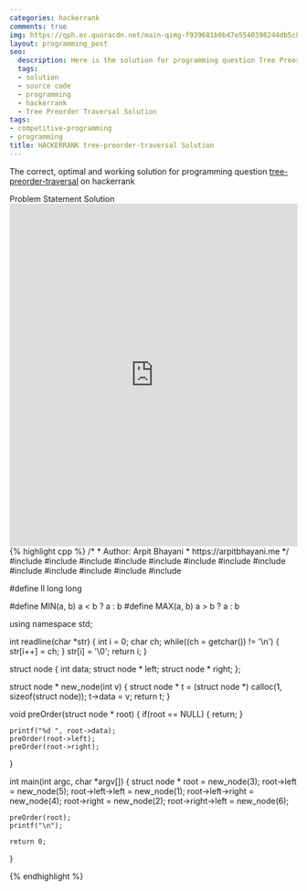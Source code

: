 ```yaml
---
categories: hackerrank
comments: true
img: https://qph.ec.quoracdn.net/main-qimg-f939681b0b47e5540398244db5c8966f?convert_to_webp=true
layout: programming_post
seo:
  description: Here is the solution for programming question Tree Preorder Traversal on hackerrank
  tags:
  - solution
  - source code
  - programming
  - hackerrank
  - Tree Preorder Traversal Solution
tags:
- competitive-programming
- programming
title: HACKERRANK tree-preorder-traversal Solution
---
```

The correct, optimal and working solution for programming question [tree-preorder-traversal](https://www.hackerrank.com/challenges/tree-preorder-traversal) on hackerrank

<div class="ui secondary pointing large menu">
  <a class="grey item" data-tab="problem-statement">
    Problem Statement
  </a>
  <a class="active item grey" data-tab="solution">
    Solution
  </a>
</div>
<div class="ui bottom attached tab" data-tab="problem-statement">
    <iframe src="https://www.hackerrank.com/challenges/tree-preorder-traversal" width="100%" height="600px" style="overflow: scroll; border: none;"></iframe>
</div>
<div class="ui bottom attached active tab" data-tab="solution">
{% highlight cpp %}
/*
 *  Author: Arpit Bhayani
 *  https://arpitbhayani.me
 */
#include <cmath>
#include <cstdio>
#include <cstdlib>
#include <climits>
#include <deque>
#include <iostream>
#include <list>
#include <limits>
#include <map>
#include <queue>
#include <set>
#include <stack>
#include <vector>

#define ll long long

#define MIN(a, b) a < b ? a : b
#define MAX(a, b) a > b ? a : b

using namespace std;

int readline(char *str) {
    int i = 0;
    char ch;
    while((ch = getchar()) != '\n') {
        str[i++] = ch;
    }
    str[i] = '\0';
    return i;
}

struct node {
    int data;
    struct node * left;
    struct node * right;
};

struct node * new_node(int v) {
    struct node * t = (struct node *) calloc(1, sizeof(struct node));
    t->data = v;
    return t;
}

void preOrder(struct node * root) {
    if(root == NULL) {
        return;
    }

    printf("%d ", root->data);
    preOrder(root->left);
    preOrder(root->right);
}

int main(int argc, char *argv[]) {
    struct node * root = new_node(3);
    root->left = new_node(5);
    root->left->left = new_node(1);
    root->left->right = new_node(4);
    root->right = new_node(2);
    root->right->left = new_node(6);

    preOrder(root);
    printf("\n");

    return 0;
}

{% endhighlight %}
</div>
